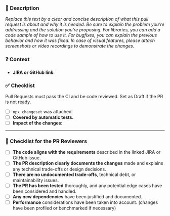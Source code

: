 <!--
Thank you for your contribution! 👍
Please make sure to read CONTRIBUTING.md if you have not already. Pull Requests that do not comply with the rules will be arbitrarily closed.
-->

### 📝 Description

_Replace this text by a clear and concise description of what this pull request is about and why it is needed. Be sure to explain the problem you're addressing and the solution you're proposing._
_For libraries, you can add a code sample of how to use it._
_For bugfixes, you can explain the previous behavior and how it was fixed._
_In case of visual features, please attach screenshots or video recordings to demonstrate the changes._

<!--
| Before        | After         |
| ------------- | ------------- |
|               |               |
-->

### ❓ Context

- **JIRA or GitHub link**: <!-- Attach the relevant ticket number if applicable. (e.g., JIRA-123 or #123) -->

### ✅ Checklist

Pull Requests must pass the CI and be code reviewed. Set as Draft if the PR is not ready.

- [ ] `npx changeset` was attached.
- [ ] **Covered by automatic tests.** <!-- if not, please explain. (Feature must be tested / Bugfix must bring non-regression) -->
- [ ] **Impact of the changes:** <!-- Please take some time to list the impact & what specific areas Quality Assurance (QA) should focus on -->

---

### 🧐 Checklist for the PR Reviewers

<!-- Please do not edit this if you are the PR author -->

- [ ] **The code aligns with the requirements** described in the linked JIRA or GitHub issue.
- [ ] **The PR description clearly documents the changes** made and explains any technical trade-offs or design decisions.
- [ ] **There are no undocumented trade-offs**, technical debt, or maintainability issues.
- [ ] **The PR has been tested** thoroughly, and any potential edge cases have been considered and handled.
- [ ] **Any new dependencies** have been justified and documented.
- [ ] **Performance** considerations have been taken into account. (changes have been profiled or benchmarked if necessary)

